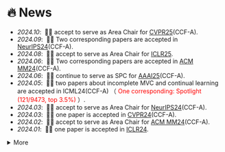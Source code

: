 # 🔥 News
- *2024.10*: &nbsp;🎉🎉 accept to serve as Area Chair for [CVPR25](https://cvpr.thecvf.com/Conferences/2025)(CCF-A). 
- *2024.09*: &nbsp;🎉🎉 Two corresponding papers are accepted in [NeurIPS24](https://neurips.cc/Conferences/2024)(CCF-A). 
- *2024.08*: &nbsp;🎉🎉 accept to serve as Area Chair for [ICLR25](https://iclr.cc/Conferences/2025).
- *2024.06*: &nbsp;🎉🎉 Two corresponding papers are accepted in [ACM MM24](https://2024.acmmm.org/)(CCF-A). 
- *2024.06*: &nbsp;🎉🎉 continue to serve as SPC for [AAAI25](https://aaai.org/conference/aaai/aaai-25/)(CCF-A). 
- *2024.05*: &nbsp;🎉🎉 two papers about incomplete MVC and continual learning are accepted in ICML24(CCF-A) （<font color="red"> One corresponding: Spotlight (121/9473, top 3.5%)</font> ）. 
- *2024.03*: &nbsp;🎉🎉 accept to serve as Area Chair for [NeurIPS24](https://neurips.cc/Conferences/2024)(CCF-A). 
- *2024.03*: &nbsp;🎉🎉 one paper is accepted in [CVPR24](https://cvpr.thecvf.com/Conferences/2024)(CCF-A). 
- *2024.02*: &nbsp;🎉🎉 accept to serve as Area Chair for [ACM MM24](https://2024.acmmm.org/)(CCF-A). 
- *2024.01*: &nbsp;🎉🎉 one paper is accepted in [ICLR24](https://iclr.cc/Conferences/2024). 


<details>
  <summary>More</summary>
 - *2023.12*: &nbsp;🎉🎉 four papers have been accepted in AAAI24. 
 
</details>
